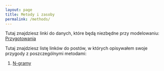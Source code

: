 ```yaml
---
layout: page
title: Metody i zasoby
permalink: /methods/
---
```


Tutaj znajdziesz linki do danych, które będą niezbędne przy modelowaniu:
[Przygotowania](/jekyll/update/2016/10/31/przygotowania/)

Tutaj znajdziesz listę linków do postów, w których opisywałem swoje przygody z poszczególnymi metodami:

1. [N-gramy](/jekyll/update/2016/11/01/ngrams/)
